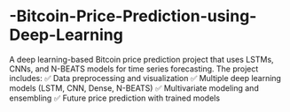 # -Bitcoin-Price-Prediction-using-Deep-Learning
A deep learning-based Bitcoin price prediction project that uses LSTMs, CNNs, and N-BEATS models for time series forecasting.
The project includes:
 ✅ Data preprocessing and visualization 
 ✅ Multiple deep learning models (LSTM, CNN, Dense, N-BEATS)
 ✅ Multivariate modeling and ensembling
 ✅ Future price prediction with trained models
